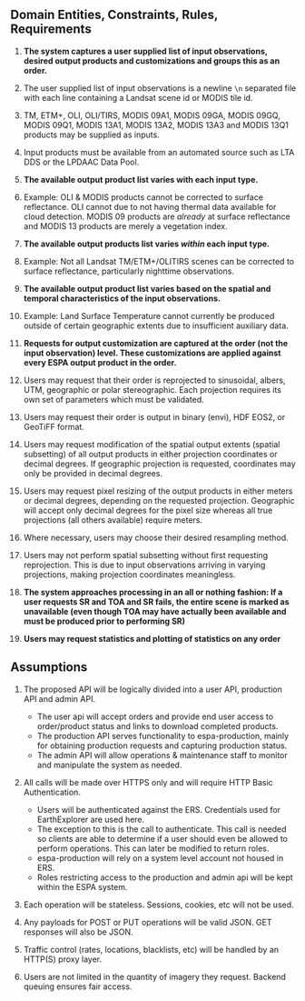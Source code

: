 ## Domain Entities, Constraints, Rules, Requirements
1. **The system captures a user supplied list of input observations, desired output products and customizations and groups this as an order.**  
  1. The user supplied list of input observations is a newline `\n` separated file with each line containing a Landsat scene id or MODIS tile id.  
  2. TM, ETM+, OLI, OLI/TIRS, MODIS 09A1, MODIS 09GA, MODIS 09GQ, MODIS 09Q1, MODIS 13A1, MODIS 13A2, MODIS 13A3 and MODIS 13Q1 products may be supplied as inputs.  
  3. Input products must be available from an automated source such as LTA DDS or the LPDAAC Data Pool.
  
2. **The available output product list varies with each input type.**  
  1. Example: OLI & MODIS products cannot be corrected to surface reflectance.  OLI cannot due to not having thermal data available for cloud detection.  MODIS 09 products are *already* at surface reflectance and MODIS 13 products are merely a vegetation index.  
  
3. **The available output products list varies *within* each input type.**  
  1. Example: Not all Landsat TM/ETM+/OLITIRS scenes can be corrected to surface reflectance, particularly nighttime observations.  
  
4. **The available output product list varies based on the spatial and temporal characteristics of the input observations.**  
  1. Example: Land Surface Temperature cannot currently be produced outside of certain geographic extents due to insufficient auxiliary data.  
  
5. **Requests for output customization are captured at the order (not the input observation) level.  These customizations are applied against every ESPA output product in the order.**  
  1. Users may request that their order is reprojected to sinusoidal, albers, UTM, geographic or polar stereographic.  Each projection requires its own set of parameters which must be validated.  
  2. Users may request their order is output in binary (envi), HDF EOS2, or GeoTiFF format.  
  3. Users may request modification of the spatial output extents (spatial subsetting) of all output products in either projection coordinates or decimal degrees.  If geographic projection is requested, coordinates may only be provided in decimal degrees.
  4. Users may request pixel resizing of the output products in either meters or decimal degrees, depending on the requested projection.  Geographic will accept only decimal degrees for the pixel size whereas all true projections (all others available) require meters.
  5. Where necessary, users may choose their desired resampling method.  
  6. Users may not perform spatial subsetting without first requesting reprojection.  This is due to input observations arriving in varying projections, making projection coordinates meaningless.  
  
6. **The system approaches processing in an all or nothing fashion:  If a user requests SR and TOA and SR fails, the entire scene is marked as unavailable (even though TOA may have actually been available and must be produced prior to performing SR)**

7. **Users may request statistics and plotting of statistics on any order** 


## Assumptions
1. The proposed API will be logically divided into a user API, production API and admin API.  
    * The user api will accept orders and provide end user access to order/product status and links to download completed products.
    * The production API serves functionality to espa-production, mainly for obtaining production requests and capturing production status.  
    * The admin API will allow operations & maintenance staff to monitor and manipulate the system as needed.

2. All calls will be made over HTTPS only and will require HTTP Basic Authentication.
    * Users will be authenticated against the ERS.  Credentials used for EarthExplorer are used here.
    * The exception to this is the call to authenticate.  This call is needed so clients are able to determine if a user should even be allowed to perform operations.  This can later be modified to return roles.
    * espa-production will rely on a system level account not housed in ERS.
    * Roles restricting access to the production and admin api will be kept within the ESPA system.

3. Each operation will be stateless.  Sessions, cookies, etc will not be used.

4. Any payloads for POST or PUT operations will be valid JSON.  GET responses will also be JSON.

5. Traffic control (rates, locations, blacklists, etc) will be handled by an HTTP(S) proxy layer.

6. Users are not limited in the quantity of imagery they request.  Backend queuing ensures fair access.

